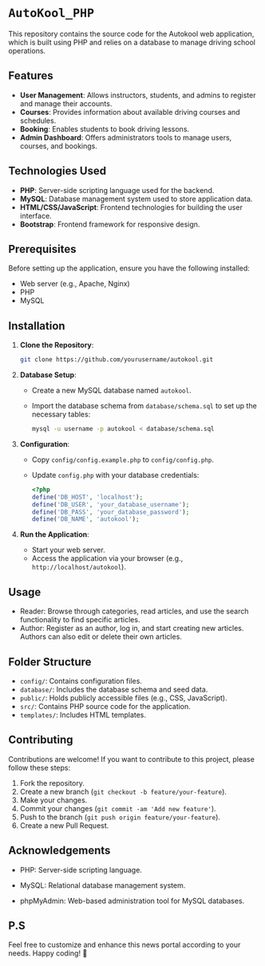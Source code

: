 # `AutoKool_PHP`

This repository contains the source code for the Autokool web application, which is built using PHP and relies on a database to manage driving school operations.

## Features

- **User Management**: Allows instructors, students, and admins to register and manage their accounts.
- **Courses**: Provides information about available driving courses and schedules.
- **Booking**: Enables students to book driving lessons.
- **Admin Dashboard**: Offers administrators tools to manage users, courses, and bookings.

## Technologies Used

- **PHP**: Server-side scripting language used for the backend.
- **MySQL**: Database management system used to store application data.
- **HTML/CSS/JavaScript**: Frontend technologies for building the user interface.
- **Bootstrap**: Frontend framework for responsive design.

## Prerequisites

Before setting up the application, ensure you have the following installed:

- Web server (e.g., Apache, Nginx)
- PHP
- MySQL

## Installation

1. **Clone the Repository**:

   ```bash
   git clone https://github.com/yourusername/autokool.git
   ```

2. **Database Setup**:

   - Create a new MySQL database named `autokool`.
   - Import the database schema from `database/schema.sql` to set up the necessary tables:

     ```bash
     mysql -u username -p autokool < database/schema.sql
     ```

3. **Configuration**:

   - Copy `config/config.example.php` to `config/config.php`.
   - Update `config.php` with your database credentials:

     ```php
     <?php
     define('DB_HOST', 'localhost');
     define('DB_USER', 'your_database_username');
     define('DB_PASS', 'your_database_password');
     define('DB_NAME', 'autokool');
     ```

4. **Run the Application**:

   - Start your web server.
   - Access the application via your browser (e.g., `http://localhost/autokool`).
  
## Usage

- Reader: Browse through categories, read articles, and use the search functionality to find specific articles.
- Author: Register as an author, log in, and start creating new articles. Authors can also edit or delete their own articles.

## Folder Structure

- `config/`: Contains configuration files.
- `database/`: Includes the database schema and seed data.
- `public/`: Holds publicly accessible files (e.g., CSS, JavaScript).
- `src/`: Contains PHP source code for the application.
- `templates/`: Includes HTML templates.

## Contributing

Contributions are welcome! If you want to contribute to this project, please follow these steps:

1. Fork the repository.
2. Create a new branch (`git checkout -b feature/your-feature`).
3. Make your changes.
4. Commit your changes (`git commit -am 'Add new feature'`).
5. Push to the branch (`git push origin feature/your-feature`).
6. Create a new Pull Request.

## Acknowledgements

- PHP: Server-side scripting language.

- MySQL: Relational database management system.

- phpMyAdmin: Web-based administration tool for MySQL databases.

## **P.S**
Feel free to customize and enhance this news portal according to your needs. Happy coding! 🚀




